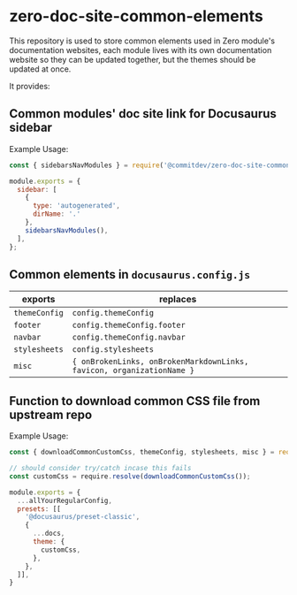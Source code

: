 # zero-doc-site-common-elements

This repository is used to store common elements used in Zero module's documentation websites, each module lives with its own documentation website so they can be updated together, but the themes should be updated at once.


It provides:

## Common modules' doc site link for Docusaurus sidebar
Example Usage: 
```js
const { sidebarsNavModules } = require('@commitdev/zero-doc-site-common-elements');

module.exports = {
  sidebar: [
    {
      type: 'autogenerated',
      dirName: '.'
    },
    sidebarsNavModules(),
  ],
};
````

## Common elements in `docusaurus.config.js`

| exports | replaces | 
|---------|----------|
| `themeConfig` | `config.themeConfig` |
| `footer`  | `config.themeConfig.footer` |
| `navbar` | `config.themeConfig.navbar` |
| `stylesheets` | `config.stylesheets` |
| `misc` | `{ onBrokenLinks, onBrokenMarkdownLinks, favicon, organizationName }` |

## Function to download common CSS file from upstream repo
Example Usage: 

```js
const { downloadCommonCustomCss, themeConfig, stylesheets, misc } = require('@commitdev/zero-doc-site-common-elements');

// should consider try/catch incase this fails
const customCss = require.resolve(downloadCommonCustomCss());

module.exports = {
  ...allYourRegularConfig,
  presets: [[
    '@docusaurus/preset-classic',
    {
      ...docs,
      theme: {
        customCss,
      },
    },
  ]],
}
```
